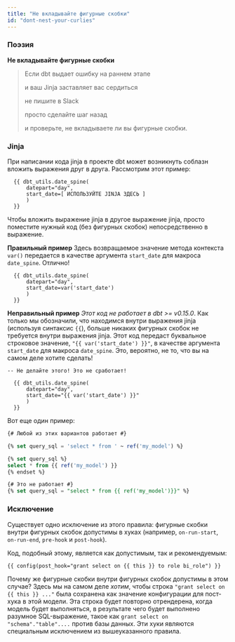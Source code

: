 ```yaml
---
title: "Не вкладывайте фигурные скобки"
id: "dont-nest-your-curlies"
---
```


### Поэзия

**Не вкладывайте фигурные скобки**

> Если dbt выдает ошибку на раннем этапе
>
> и ваш Jinja заставляет вас сердиться
>
> не пишите в Slack
>
> просто сделайте шаг назад
>
> и проверьте, не вкладываете ли вы фигурные скобки.

### Jinja

При написании кода jinja в проекте dbt может возникнуть соблазн вложить выражения друг в друга. Рассмотрим этот пример:

```
  {{ dbt_utils.date_spine(
      datepart="day",
      start_date=[ ИСПОЛЬЗУЙТЕ JINJA ЗДЕСЬ ]
      )
  }}
```

Чтобы вложить выражение jinja в другое выражение jinja, просто поместите нужный код (без фигурных скобок) непосредственно в выражение.

**Правильный пример**
Здесь возвращаемое значение метода контекста `var()` передается в качестве аргумента `start_date` для макроса `date_spine`. Отлично!

```
  {{ dbt_utils.date_spine(
      datepart="day",
      start_date=var('start_date')
      )
  }}
```

**Неправильный пример**
*Этот код не работает в dbt &gt;= v0.15.0*. Как только мы обозначили, что находимся внутри выражения jinja (используя синтаксис `{{`), больше никаких фигурных скобок не требуется внутри выражения jinja. Этот код передаст буквальное строковое значение, `"{{ var('start_date') }}"`, в качестве аргумента `start_date` для макроса `date_spine`. Это, вероятно, не то, что вы на самом деле хотите сделать!

```
-- Не делайте этого! Это не сработает!

  {{ dbt_utils.date_spine(
      datepart="day",
      start_date="{{ var('start_date') }}"
      )
  }}
```

Вот еще один пример:

```sql
{# Любой из этих вариантов работает #}

{% set query_sql = 'select * from ' ~ ref('my_model') %}

{% set query_sql %}
select * from {{ ref('my_model') }}
{% endset %}

{# Это не работает #}
{% set query_sql = "select * from {{ ref('my_model')}}" %}

```

### Исключение

Существует одно исключение из этого правила: фигурные скобки внутри фигурных скобок допустимы в хуках (например, `on-run-start`, `on-run-end`, `pre-hook` и `post-hook`).

Код, подобный этому, является как допустимым, так и рекомендуемым:
```
{{ config(post_hook="grant select on {{ this }} to role bi_role") }}
```

Почему же фигурные скобки внутри фигурных скобок допустимы в этом случае? Здесь мы на самом деле _хотим_, чтобы строка `"grant select on {{ this }} ..."` была сохранена как значение конфигурации для пост-хука в этой модели. Эта строка будет повторно отрендерена, когда модель будет выполняться, в результате чего будет выполнено разумное SQL-выражение, такое как `grant select on "schema"."table"....` против базы данных. Эти хуки являются специальным исключением из вышеуказанного правила.